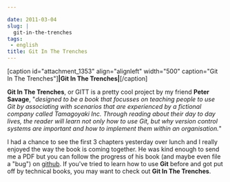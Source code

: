 ```yaml
---

date: 2011-03-04
slug: |
  git-in-the-trenches
tags:
 - english
title: Git In The Trenches
---
```


\[caption id="attachment_1353" align="alignleft" width="500"
caption="Git In The Trenches"\]**\|Git In The Trenches\|**\[/caption\]

**Git In The Trenches**, or GITT is a pretty cool project by my friend
**Peter Savage**, "*designed to be a book that focusses on teaching
people to use Git by associating with scenarios that are experienced by
a fictional company called Tamagoyaki Inc. Through reading about their
day to day lives, the reader will learn not only how to use Git, but why
version control systems are important and how to implement them within
an organisation.*"

I had a chance to see the first 3 chapters yesterday over lunch and I
really enjoyed the way the book is coming together. He was kind enough
to send me a PDF but you can follow the progress of his book (and maybe
even file a "bug") on [github](https://github.com/cbx33/gitt). If you've
tried to learn how to use **Git** before and got put off by technical
books, you may want to check out **Git In The Trenches**.
